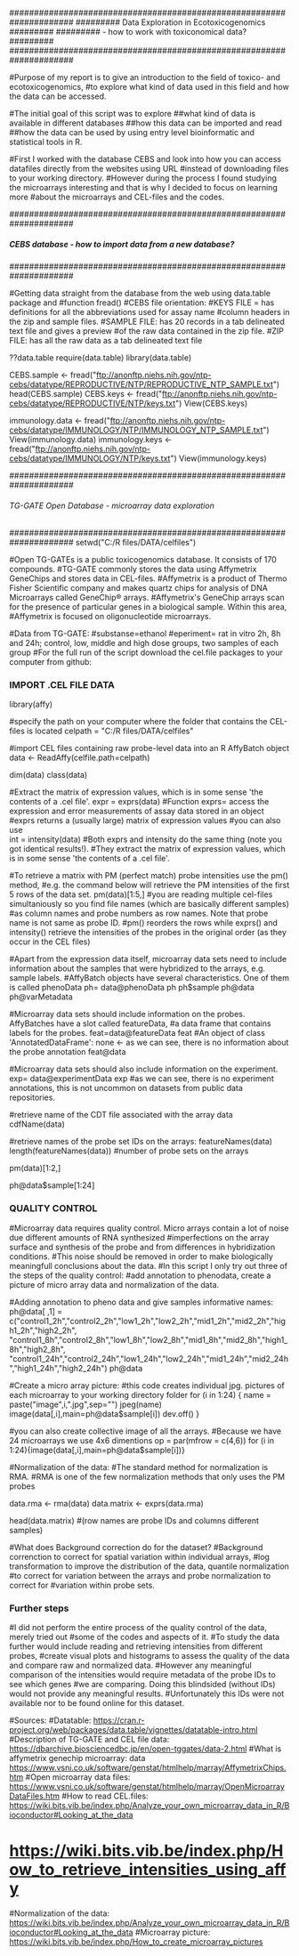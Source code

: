 #####################################################################
#########    Data Exploration in  Ecotoxicogenomics         #########
#########    - how to work with toxiconomical data?         #########
#####################################################################

#Purpose of my report is to give an introduction to the field of toxico- and ecotoxicogenomics, 
#to explore what kind of data used in this field and how the data can be accessed.

#The initial goal of this script was to explore 
##what kind of data is available in different databases
##how this data can be imported and read
##how the data can be used by using entry level bioinformatic and statistical tools in R.

#First I worked with the database CEBS and look into how you can access datafiles directly from the websites using URL 
#instead of downloading files to your working directory.
#However during the process I found studying the microarrays interesting and that is why I decided to focus on learning more
#about the microarrays and CEL-files and the codes. 


#####################################################################
##### CEBS database - how to import data from a new database?  ######
#####################################################################

#Getting data straight from the database from the web using data.table package and 
#function fread() 
#CEBS file orientation:
#KEYS FILE =   has definitions for all the abbreviations used for assay name 
#column headers in the zip and sample files.
#SAMPLE FILE: has 20 records in a tab delineated text file and gives a preview 
#of the raw data contained in the zip file. 
#ZIP FILE:    has all the raw data as a tab delineated text file

??data.table
require(data.table)
library(data.table)

CEBS.sample <- fread("ftp://anonftp.niehs.nih.gov/ntp-cebs/datatype/REPRODUCTIVE/NTP/REPRODUCTIVE_NTP_SAMPLE.txt")
head(CEBS.sample)
CEBS.keys <- fread("ftp://anonftp.niehs.nih.gov/ntp-cebs/datatype/REPRODUCTIVE/NTP/keys.txt")
View(CEBS.keys)

immunology.data <- fread("ftp://anonftp.niehs.nih.gov/ntp-cebs/datatype/IMMUNOLOGY/NTP/IMMUNOLOGY_NTP_SAMPLE.txt")
View(immunology.data)
immunology.keys <- fread("ftp://anonftp.niehs.nih.gov/ntp-cebs/datatype/IMMUNOLOGY/NTP/keys.txt")
View(immunology.keys)



#####################################################################
######   TG-GATE Open Database - microarray data exploration  #######
#####################################################################
setwd("C:/R files/DATA/celfiles")

#Open TG-GATEs is a public toxicogenomics database. It consists of 170 compounds.
#TG-GATE commonly stores the data using Affymetrix GeneChips and stores data in CEL-files. 
#Affymetrix is a product of Thermo Fisher Scientific company and makes quartz chips for analysis of DNA Microarrays called GeneChip® arrays. 
#Affymetrix's GeneChip arrays scan for the presence of particular genes in a biological sample. Within this area, 
#Affymetrix is focused on oligonucleotide microarrays.  

#Data from TG-GATE: 
#substanse=ethanol 
#eperiment= rat in vitro 2h, 8h and 24h; control, low, middle and high dose groups, two samples of each group
#For the full run of the script download the cel.file packages to your computer from github: 

### IMPORT .CEL FILE DATA ###
 
library(affy)

#specify the path on your computer where the folder that contains the CEL-files is located
celpath = "C:/R files/DATA/celfiles"

#import CEL files containing raw probe-level data into an R AffyBatch object
data <- ReadAffy(celfile.path=celpath)

dim(data)
class(data)

#Extract the matrix of expression values, which is in some sense 'the contents of a .cel file'.
expr = exprs(data)
#Function exprs= access the expression and error measurements of assay data stored in an object
#exprs returns a (usually large) matrix of expression values
#you can also use  
int = intensity(data)
#Both exprs and intensity do the same thing (note you got identical results!). 
#They extract the matrix of expression values, which is in some sense 'the contents of a .cel file'.


#To retrieve a matrix with PM (perfect match) probe intensities use the pm() method, 
#e.g. the command below will retrieve the PM intensities of the first 5 rows of the data set.
pm(data)[1:5,] 
#you are reading multiple cel-files simultaniously so you find file names (which are basically different samples)
#as column names and probe numbers as row names. Note that probe name is not same as probe ID.
#pm() reorders the rows while exprs() and intensity() retrieve the intensities of the probes in the original order (as they occur in the CEL files)

#Apart from the expression data itself, microarray data sets need to include information about the samples that were hybridized to the arrays, e.g. sample labels. 
#AffyBatch objects have several characteristics. One of them is called phenoData
ph= data@phenoData
ph
ph$sample
ph@data
ph@varMetadata

#Microarray data sets should include information on the probes. AffyBatches have a slot called featureData, 
#a data frame that contains labels for the probes.
feat=data@featureData
feat #An object of class 'AnnotatedDataFrame': none <- as we can see, there is no information about the probe annotation
feat@data

#Microarray data sets should also include information on the experiment.
exp= data@experimentData
exp #as we can see, there is no experiment annotations, this is not uncommon on datasets from public data repositories. 

#retrieve name of the CDT file associated with the array data
cdfName(data)

#retrieve names of the probe set IDs on the arrays:
featureNames(data)
length(featureNames(data)) #number of probe sets on the arrays 

pm(data)[1:2,]

ph@data$sample[1:24]

### QUALITY CONTROL ### 
#Microarray data requires quality control. Micro arrays contain a lot of noise due different amounts of RNA synthesized 
#imperfections on the array surface and synthesis of the probe and from differences in hybridization conditions.
#This noise should be removed in order to make biologically meaningfull conclusions about the data.
#In this script I only try out three of the steps of the quality control:
#add annotation to phenodata, create a picture of micro array data and normalization of the data.

#Adding annotation to pheno data and give samples informative names:
ph@data[ ,1] = c("control1_2h","control2_2h","low1_2h","low2_2h","mid1_2h","mid2_2h","high1_2h","high2_2h",
                 "control1_8h","control2_8h","low1_8h","low2_8h","mid1_8h","mid2_8h","high1_8h","high2_8h",
                 "control1_24h","control2_24h","low1_24h","low2_24h","mid1_24h","mid2_24h","high1_24h","high2_24h")
ph@data

#Create a micro array picture:
#this code creates individual jpg. pictures of each microarray to your working directory folder 
for (i in 1:24)
{
  name = paste("image",i,".jpg",sep="")
  jpeg(name)
  image(data[,i],main=ph@data$sample[i])
  dev.off()
}

#you can also create collective image of all the arrays. 
#Because we have 24 microarrays we use 4x6 dimentions 
op = par(mfrow = c(4,6))
for (i in 1:24){image(data[,i],main=ph@data$sample[i])}

#Normalization of the data:
#The standard method for normalization is RMA. 
#RMA is one of the few normalization methods that only uses the PM probes

data.rma <- rma(data)
data.matrix <- exprs(data.rma)

head(data.matrix)
#(row names are probe IDs and columns different samples)

#What does Background correction do for the dataset? 
#Background correnction to correct for spatial variation within individual arrays, 
#log transformation to improve the distribution of the data, quantile normalization 
#to correct for variation between the arrays and probe normalization to correct for 
#variation within probe sets.

### Further steps ###
#I did not perform the entire process of the quality control of the data, merely tried out
#some of the codes and aspects of it. 
#To study the data further would include reading and retrieving intensities from different probes,
#create visual plots and histograms to assess the quality of the data and compare raw and normalized data.
#However any meaningful comparison of the intensities would require metadata of the probe IDs to see which genes
#we are comparing. Doing this blindsided (without IDs) would not provide any meaningful results.
#Unfortunately this IDs were not available nor to be found online for this dataset. 

#Sources:
#Datatable: https://cran.r-project.org/web/packages/data.table/vignettes/datatable-intro.html 
#Description of TG-GATE and CEL file data: https://dbarchive.biosciencedbc.jp/en/open-tggates/data-2.html
#What is affymetrix genechip microarray:  data https://www.vsni.co.uk/software/genstat/htmlhelp/marray/AffymetrixChips.htm 
#Open microarray data files: https://www.vsni.co.uk/software/genstat/htmlhelp/marray/OpenMicroarrayDataFiles.htm
#How to read CEL.files: https://wiki.bits.vib.be/index.php/Analyze_your_own_microarray_data_in_R/Bioconductor#Looking_at_the_data
#                       https://wiki.bits.vib.be/index.php/How_to_retrieve_intensities_using_affy
#Normalization of the data: https://wiki.bits.vib.be/index.php/Analyze_your_own_microarray_data_in_R/Bioconductor#Looking_at_the_data
#Microarray picture: https://wiki.bits.vib.be/index.php/How_to_create_microarray_pictures


